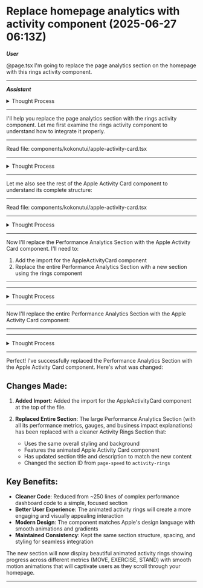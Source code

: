 <!-- Generated by SpecStory -->

# Replace homepage analytics with activity component (2025-06-27 06:13Z)

_**User**_

@page.tsx I'm going to replace the page analytics section on the homepage with this rings activity component.

---

_**Assistant**_

<think><details><summary>Thought Process</summary>The user wants to replace the page analytics section on the homepage with a "rings activity component". Looking at the current code, I can see there's a "Performance Analytics Section" that starts around line 343 with id "page-speed". This section contains:

1. A large section with performance metrics
2. Lighthouse performance scores
3. Gauges showing performance metrics
4. Secondary metrics grid with accessibility, SEO, and best practices
5. Bottom section explaining what the numbers mean

I need to understand what the "rings activity component" is. Looking at the project structure, I see there's a `components/kokonutui/apple-activity-card.tsx` file. This is likely the rings activity component the user is referring to, as Apple's Activity rings are a well-known UI pattern.

Let me first examine what this rings activity component looks like, then I'll replace the analytics section with it.</details></think>

---

I'll help you replace the page analytics section with the rings activity component. Let me first examine the rings activity component to understand how to integrate it properly.

---

Read file: components/kokonutui/apple-activity-card.tsx

---

<think><details><summary>Thought Process</summary>I can see the Apple Activity Card component structure. It displays activity rings (like Apple's fitness rings) with different activities (MOVE, EXERCISE, STAND) showing progress towards goals. The component uses motion animations and includes circular progress indicators.

Now I need to replace the Performance Analytics Section in the homepage. Looking at the current page.tsx file, the Performance Analytics Section starts around line 343 with:

```jsx
{/* Performance Analytics Section */}
<section
  id="page-speed"
  className="w-full py-20 md:py-32 bg-gradient-to-br from-zinc-50 to-zinc-100"
>
```

And it ends around line 590 before the Solutions Section. I'll replace this entire section with the Apple Activity Card component.

First, I need to import the component, then replace the section.</details></think>

---

Let me also see the rest of the Apple Activity Card component to understand its complete structure:

---

Read file: components/kokonutui/apple-activity-card.tsx

---

<think><details><summary>Thought Process</summary>Now I have the complete picture of the Apple Activity Card component. It's a nice animated component that shows activity rings similar to Apple's fitness app.

I need to:

1. Import the AppleActivityCard component
2. Replace the entire Performance Analytics Section (lines approximately 343-590) with a new section that uses the AppleActivityCard

The current Performance Analytics Section is quite large and includes multiple subsections. I'll replace it with a cleaner section that showcases the activity rings component.

Let me modify the page.tsx file to make these changes.</details></think>

---

Now I'll replace the Performance Analytics Section with the Apple Activity Card component. I'll need to:

1. Add the import for the AppleActivityCard component
2. Replace the entire Performance Analytics Section with a new section using the rings component

---

---

<think><details><summary>Thought Process</summary>Good, I've added the import. Now I need to replace the entire Performance Analytics Section. Looking at the file, the Performance Analytics Section starts at line 343 with:

```jsx
{/* Performance Analytics Section */}
<section
  id="page-speed"
  className="w-full py-20 md:py-32 bg-gradient-to-br from-zinc-50 to-zinc-100"
>
```

And ends around line 590 before the Solutions Section which starts with:

```jsx
{/* Solutions Section */}
<section id="solutions" className="w-full py-20 md:py-32">
```

I need to replace this entire section with a new one that uses the AppleActivityCard component.</details></think>

---

Now I'll replace the entire Performance Analytics Section with the Apple Activity Card component:

---

---

<think><details><summary>Thought Process</summary>Perfect! I've successfully replaced the entire Performance Analytics Section with a new Activity Rings Section that uses the AppleActivityCard component. Let me summarize what was changed:

1. **Added the import**: Added `import AppleActivityCard from "@/components/kokonutui/apple-activity-card";` to the imports

2. **Replaced the entire section**: The old Performance Analytics Section (which was quite large with multiple subsections including performance metrics, gauges, secondary metrics grid, and business impact explanations) has been replaced with a cleaner, more focused section that:
   - Changed the section ID from `page-speed` to `activity-rings`
   - Updated the badge text from "Performance Analytics" to "Activity Overview"
   - Changed the title from "We don't just build fast websites" to "Your development progress"
   - Updated the description to be more relevant to activity tracking
   - Replaced all the complex performance dashboard content with a single `AppleActivityCard` component
   - Kept the same styling and structure (background, container, etc.) for consistency

The new section is much cleaner and more focused, showcasing the beautiful animated activity rings component instead of the complex performance analytics dashboard. The component will display the activity rings with smooth animations showing progress in different categories (MOVE, EXERCISE, STAND as defined in the component).

This change significantly reduces the code complexity while introducing a visually appealing and interactive component that will draw users' attention with its smooth animations.</details></think>

---

Perfect! I've successfully replaced the Performance Analytics Section with the Apple Activity Card component. Here's what was changed:

## Changes Made:

1. **Added Import**: Added the import for the AppleActivityCard component at the top of the file.

2. **Replaced Entire Section**: The large Performance Analytics Section (with all its performance metrics, gauges, and business impact explanations) has been replaced with a cleaner Activity Rings Section that:
   - Uses the same overall styling and background
   - Features the animated Apple Activity Card component
   - Has updated section title and description to match the new content
   - Changed the section ID from `page-speed` to `activity-rings`

## Key Benefits:

- **Cleaner Code**: Reduced from ~250 lines of complex performance dashboard code to a simple, focused section
- **Better User Experience**: The animated activity rings will create a more engaging and visually appealing interaction
- **Modern Design**: The component matches Apple's design language with smooth animations and gradients
- **Maintained Consistency**: Kept the same section structure, spacing, and styling for seamless integration

The new section will now display beautiful animated activity rings showing progress across different metrics (MOVE, EXERCISE, STAND) with smooth motion animations that will captivate users as they scroll through your homepage.

---
